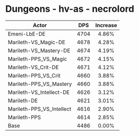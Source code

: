 # Dungeons - hv-as - necrolord
| Actor | DPS | Increase |
|---|:---:|:---:|
|Emeni-LbE-DE|4704|4.86%|
|Marileth-VS_Magic-DE|4678|4.28%|
|Marileth-VS_Mastery-DE|4674|4.19%|
|Marileth-PPS_VS_Magic|4672|4.15%|
|Marileth-VS_Crit-DE|4671|4.12%|
|Marileth-PPS_VS_Crit|4660|3.88%|
|Marileth-PPS_VS_Mastery|4660|3.88%|
|Marileth-VS_Intellect-DE|4626|3.12%|
|Marileth-DE|4621|3.01%|
|Marileth-PPS_VS_Intellect|4616|2.90%|
|Marileth-PPS|4614|2.85%|
|Base|4486|0.00%|
